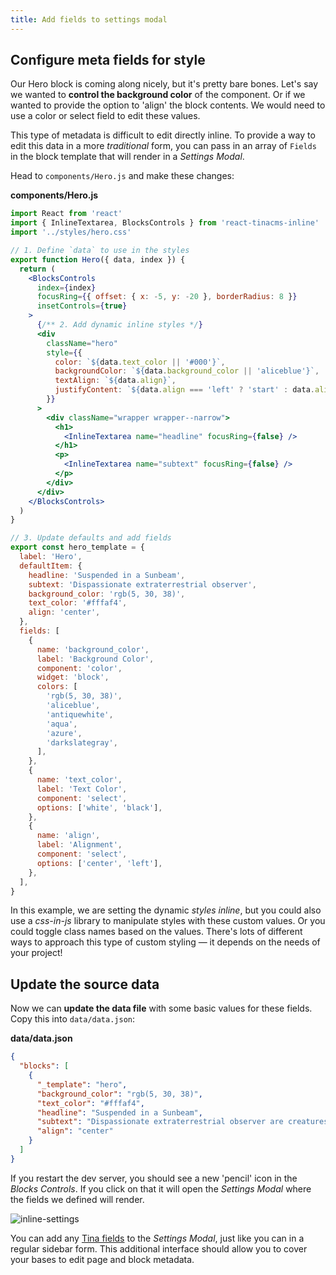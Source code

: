 ```yaml
---
title: Add fields to settings modal
---
```


## Configure meta fields for style

Our Hero block is coming along nicely, but it's pretty bare bones. Let's say we wanted to **control the background color** of the component. Or if we wanted to provide the option to 'align' the block contents. We would need to use a color or select field to edit these values.

This type of metadata is difficult to edit directly inline. To provide a way to edit this data in a more _traditional_ form, you can pass in an array of `Fields` in the block template that will render in a _Settings Modal_.

Head to `components/Hero.js` and make these changes:

**components/Hero.js**

```jsx
import React from 'react'
import { InlineTextarea, BlocksControls } from 'react-tinacms-inline'
import '../styles/hero.css'

// 1. Define `data` to use in the styles
export function Hero({ data, index }) {
  return (
    <BlocksControls
      index={index}
      focusRing={{ offset: { x: -5, y: -20 }, borderRadius: 8 }}
      insetControls={true}
    >
      {/** 2. Add dynamic inline styles */}
      <div
        className="hero"
        style={{
          color: `${data.text_color || '#000'}`,
          backgroundColor: `${data.background_color || 'aliceblue'}`,
          textAlign: `${data.align}`,
          justifyContent: `${data.align === 'left' ? 'start' : data.align}`,
        }}
      >
        <div className="wrapper wrapper--narrow">
          <h1>
            <InlineTextarea name="headline" focusRing={false} />
          </h1>
          <p>
            <InlineTextarea name="subtext" focusRing={false} />
          </p>
        </div>
      </div>
    </BlocksControls>
  )
}

// 3. Update defaults and add fields
export const hero_template = {
  label: 'Hero',
  defaultItem: {
    headline: 'Suspended in a Sunbeam',
    subtext: 'Dispassionate extraterrestrial observer',
    background_color: 'rgb(5, 30, 38)',
    text_color: '#fffaf4',
    align: 'center',
  },
  fields: [
    {
      name: 'background_color',
      label: 'Background Color',
      component: 'color',
      widget: 'block',
      colors: [
        'rgb(5, 30, 38)',
        'aliceblue',
        'antiquewhite',
        'aqua',
        'azure',
        'darkslategray',
      ],
    },
    {
      name: 'text_color',
      label: 'Text Color',
      component: 'select',
      options: ['white', 'black'],
    },
    {
      name: 'align',
      label: 'Alignment',
      component: 'select',
      options: ['center', 'left'],
    },
  ],
}
```

In this example, we are setting the dynamic _styles inline_, but you could also use a _css-in-js_ library to manipulate styles with these custom values. Or you could toggle class names based on the values. There's lots of different ways to approach this type of custom styling — it depends on the needs of your project!

## Update the source data

Now we can **update the data file** with some basic values for these fields. Copy this into `data/data.json`:

**data/data.json**

```json
{
  "blocks": [
    {
      "_template": "hero",
      "background_color": "rgb(5, 30, 38)",
      "text_color": "#fffaf4",
      "headline": "Suspended in a Sunbeam",
      "subtext": "Dispassionate extraterrestrial observer are creatures of the cosmos courage of our questions inconspicuous motes of rock and gas a mote of dust suspended in a sunbeam great turbulent clouds.",
      "align": "center"
    }
  ]
}
```

If you restart the dev server, you should see a new 'pencil' icon in the _Blocks Controls_. If you click on that it will open the _Settings Modal_ where the fields we defined will render.

![inline-settings](/img/inline-editing-guide/settings-modal.png)

You can add any [Tina fields](https://tinacms.org/docs/fields) to the _Settings Modal_, just like you can in a regular sidebar form. This additional interface should allow you to cover your bases to edit page and block metadata.

<!-- *Note:* the color field is pretty janky with the settings modal. We either need to fix it or use another example. -->
